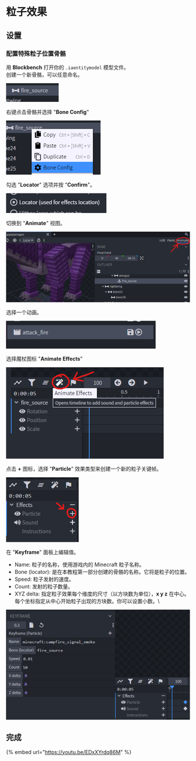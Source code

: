 # 粒子效果

## 设置

### 配置特殊粒子位置骨骼

用 **Blockbench** 打开你的 `.iaentitymodel` 模型文件。\
创建一个新骨骼，可以任意命名。

![](<../../../../.gitbook/assets/image (78) (1) (1).png>)

右键点击骨骼并选择 "**Bone Config**"

![](<../../../../.gitbook/assets/image (68) (1).png>)

勾选 "**Locator**" 选项并按 "**Confirm**"。

![](<../../../../.gitbook/assets/image (67) (1) (1).png>)

切换到 "**Animate**" 视图。

![](<../../../../.gitbook/assets/image (85).png>)

选择一个动画。

![](<../../../../.gitbook/assets/image (92) (1) (1).png>)

选择魔杖图标 "**Animate Effects**"

![](<../../../../.gitbook/assets/image (44) (1).png>)

点击 **+** 图标，选择 "**Particle**" 效果类型来创建一个新的粒子关键帧。

![](<../../../../.gitbook/assets/image (64) (1).png>)

在 "**Keyframe**" 面板上编辑值。

* Name: 粒子的名称，使用游戏内的 Minecraft 粒子名称。
* Bone (locator): 是在本教程第一部分创建的骨骼的名称。它将是粒子的位置。
* Speed: 粒子发射的速度。
* Count: 发射的粒子数量。
* XYZ delta: 指定粒子效果每个维度的尺寸（以方块数为单位），**x y z** 在中心。每个坐标指定从中心开始粒子出现的方块数。你可以设置小数。\

![](<../../../../.gitbook/assets/image (69) (1).png>)

## 完成

{% embed url="https://youtu.be/EDxXYrdq86M" %}
